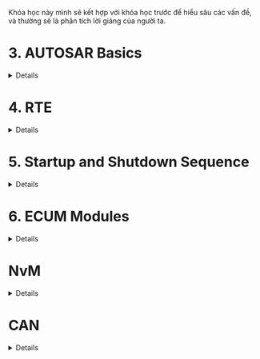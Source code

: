 

Khóa học này mình sẽ kết hợp với khóa học trước để hiểu sâu các vấn đề, và thường sẽ là phân tích lời giảng của người ta.

<h1><summary>3. AUTOSAR Basics</summary></h1>
<details>
<h2><summary>3.1.AUTOSAR Introduction</summary></h2>
<details>
- Nói chung là phần này giới thiệu vớ vẩn thoi, đọc bài của anh Nghĩa là đủ

The classic Autosar platform runs on a microcontroler and is divided into 3 main layers:
- Basuc Software (BSW)
- AUTOSAR Runtime Evironment(RTE)
- Appication Layer

Need for Autosar?
Bởi vì là nếu như ngày trước mà không có Autosar thì phần cứng và phần mềm nó sẽ liên kết chặt chẽ với nhau, thay phần cứng cái thì phần mềm cũm sẽ phải viết lại từ đầu. Nên vì thế người ta cần Autosar để độc lập giữa các lớp Hardware và Software.

So the main motto of Autosar is to cooperate on standards and compete on implementation(cạnh tranh về việc thực hiện). Nói vậy nghĩa là sao? Cooperate on standards tức là các công ty OEM cùng nhau ngồi lại để tạo ra chuẩn Autosar để các nhà cung cấp có thể dễ dàng hợp tác với nhiều công ty chẳng hạn. Còn compete tức là cạnh tranh để thực hiện nó ra sao, tức là 1 số công ty có những con chip mạnh hơn để xử lý cảm biến hoặc 1 số cty ô tô sẽ nhiều tính năng tiện ích như cửa sổ trời các thứ, thì đó chính là do các hãng người ta phát triển.

For the benefit for each department:

- OEM: Same software can be reused for different variants of cars (có thể tái sử dụng cùng 1 phần mềm cho nhiều loại xe khác nhau). And they main ability to compete on innovative functions and the flexibility is also increased (và khả năng cạnh tranh chính của họ về các chức năng sáng tạo và tính linh hoạt cũm được tăng lên). And also the software developemnt cost is also reduced
- Supplier: The efficiency would be improved. New business models are possible. Development partitioning among suppiers.
Nguyễn Hữu Nghĩa say:
Thì các Layer trên cũm được phân hóa về mặt phần mềm để cho các công ty / nhà sản xuất khác nhau có thể dễ dàng tham gia vào quá trình phát triển phần mềm xe. Nên nó sẽ tạo ra 1 số các thuật ngữ cơ bản về các nhà cung cấp phần cứng/phần mềm:
- OEM - Original Eqipment Manufacturer
- Tier 1:
- Tier 2:
Đọc kĩ hơn ở link: https://www.laptrinhdientu.com/2023/01/Autosar01.html
</details>

<h2><summary>3.2.AUTOSAR Layered Architecture</summary></h2>
<details>

- Application layer: So your application code, it sits in this application layer.
- Runtime evirionment is like a virtual function bus, which makes your application independent of the below layer this part is called BSW that basic software.
- BSW: consists of service layer,ECU absraction layers and lowest is your microcontroller and above microcontroller we have MCAL. And this is BSW complete.
    - The MCAL is the lowest software layer of the Basic Software. It contains internal drivers, which are software modules with direct access to microcontroller and internal peripherals.
    - The ECU Abstraction Layer interfaces(tương tác) the drivers of the Microcontroller Abstraction Layer (tức là nó sẽ lấy cái trừu tượng của lớp MCAL). It also contains drivers for external devices. It offers an API for access to periperal and devices regardless of (bất kể) their location (microcontrol internal or external) and their connection to the microcontroller (port pins, type of interface) (có nghĩa là nó không phụ thuộc vào vị trí của internal or external peripheral or connection to microcontroller, kiểu mình không cần quan tâm tới cái địa chỉ mà mình trỏ tới mà chỉ cần thông qua API như DIO_Write chẳng hạn, í nó là vậy).
    - CDD The Complex Drivers, CDD Layers spans(trải dài) from the hardware to RTE(tức là nó sẽ không liên quan gì đến các lớp trong BSW và nó chạy thẳng đến RTE luôn). They provide the possibility to integrate specical purpose functionality, eg. drivers for devices:
        - which are not specified within AUTOSAR.
        - with very high timing constrains
        - for migration purposes etc 
        - might be application, microcontroller, and ECU hardware dependent
    - The Service Layer is the highest layer og the Basic Software which aloso applies for its relevance for the application software: while access I/O signals is covered by ECU Abstraction Layer, the Service Layer offers:
        - Operating system functionality
        - Vehicle network comunication and management services. (Com module)
        - Memory services (NVRAM management)
        - Diagnostic Services (include UDS Comumunication, error memory and fault treatment)
        - ECU state management, mode management.
        - Logical and temporal program flow monitoring(watchdog manager) (Giám sát luồng chương trình logic và thời gian)
    -> So this is like the brains because your OS is there and your complete management of your network communication, all those is this layer. So basically it provides basic services for the appilcation, RTE and basic software modules.

- RTE is a layer providing communication services to application software. It is an interface between your application and your BSW, and it make your application independent with BSW, or you can sau underlying layers. It acts as a virtual function bus. So above the software of your application, it is component. So we the term software components. So each application is written in components called as software components and the Autosar software component can communicate with other components. So within our ECU it can communicate or within our different ECUs also then con communicate and makes the software component independent from the mapping to a specific ECU. (Í muốn nói là SWC sẽ được thiết kế sao cho không phụ thuộc vào việc nó mapping hay chạy trên bất cứ ECU nào là nhờ cái RTE đóa).

- The Basic Software can be subdivided into the following types of services:
    - Input/Output (I/O): Standardized access to sensors , actuators and ECU board peripherals.
    - Memory: Standardized access to interal/external memory (non volatile memory - NVM là bộ nhớ không mất dữ liệu khi tắt nguồn). 
    - Crypto: Standardized(chuẩn hóa) access to cryptographic primitives(mã hóa) including internal/external hardware accelerators (này í muốn nói là ECU có chip hộ trợ mã hóa như phần cứng AES, Crypto module có thể dùng phần đó để chạy nhanh hơn). We need it for security purposes.
    - Communication: Standardized access to vehicle network systems, ECU onboard communication systems and ECU internal SW
    - Off-board Communication: Standardized access to: Vehicle-to-X communication, in vehicle wireless network systems, ECU off-board communication systems
    - System: Provision of standarddizeable (OS, timers, error memory) and ECU specific (ECU state management, watchdog manager) services and library functions 

</details>

<h2><summary>3.3. Configuration Classes and Interfaces in Autosar</summary></h2>
<details>

The first one is pre compile time and this we have proprocessor instructions. Code generation based on this preprocessor instructions is done.

**Pre compile time**

Uses cases:
- Enable/disabling optional functionality (tức là có là thế bật tắt các chức năng không bắt buộc): This allows to exclude(loại trừ) parts of the source code that node needed.
- Optimize of performance and code size.

Restrictions:
- Using #define results in most cases in more efficient code then access to constants or even access to constants via pointers. Generated code avoids code and runtime overhead.
- The module must be avaiable as source code(.c/.h).
- The configuration is static, to change the configuration, the module has to be recompiled (quan trọng nhất thì trong autosar nếu mà làm với pre compile time thì mỗi lần thay đổi cái gì lại phải chạy lại từ đầu nên từ đóa mới sinh ra post-build)

Configuration files (*_Cfg.h, *_Cfg.c)
- *_Cfg.h stores macros and #define
- *_Cfg.c stores e.g constants

-> Tất cả sẽ được cấu hình cố định trong file .h.c, không thay đổi được nếu không rebuild
Example:
```C
#define DIO_CHANNEL_LED     0x01
#define DIO_CHANNEL_BUTTON  0x02
```
-> Nếu muốn thay đổi BUTTON thành kênh khác, phải rebuild code.

**Link time**
- Constant data outside the module, the data can be configured after the module has been compiled.
So once compilation is done, we can change this data. So in previous one (pre compile time) to change anything in the code, we had to recompile everything. But in this case, only the outside data can be modified.
Use cases:
- Configuration of modules that are only avaiable as object code(.o)
- Creation of configuration after compilation but befor linking
- Selection of configuration set after compilation but before linking.

Example implementation: (Example)
- If we have one configuration set, then in runtime we will not have any selection -> this is configurarion set.
- The data relate to it or configuration data will be captured in external constant (.c file), and these external constants are located in a separate file and the module will have direct acces to these external.

-> tức là ở VD này ta sẽ có 2 file, 1 file chứa cái configuration và cái file này trong quá trình runtime nó sẽ không tìm được data, vì ta đã config data cho nó đâu. Và 1 file.c khác (hoặc có thể là nhiều file nhưng trong ví dụ này là 1), thì này là configuration data nó sẽ được nằm trong 1 cái file cụ thể và cái module hay cái configuration set sẽ trỏ tới cái file.c chứa configuration data để lấy dữ liệu để config. Và để 2 file.c liên kết với nhau thì cta phải build ra file.o và các config đã phải sẵn sàng hết trước khi link.
-> Nếu thay đổi config vẫn phải rebuild nhưng không thay đổi toàn bộ như pre compile time mà chỉ rebuild cái configuration data thoi.

**Post build time**

- Loadable constant data outside the module. It is very similar to the previous link time, but this data, it is located in a specific memory segment that allows reloading. Ex: Reflashing in ECU production line (nạp lại ECU trong dây chuyền sản xuất)

- So in this single or multiple configuration sets can be provided (tức là có nhiều configuration sets được chọn trong run-time thay vì chỉ có 1 configuration set như link-time và link-time sẽ dựa vào config sau quá trình build khi mà compile hết xong tạo ra file .o đó, chứ không phải quá trình run-time như post build )

Uses cases:

In the case of link-time, we have this constant data in a file, but here we have it in a specific memory. So even in the runtime, multiple configuration sets can be provided.

- Configuration of data where only the structure is defined but the contents not known during ECU-build-time (tức là nó có cái structure trong bên trong nhưng cái nội dung trong đó thif không xác định vì nó có thể thay đổi trong quá trình run-time)
- Configuration of data that is likely to change change or has to adapted after ECU-build time
- Reusability of ECUs across different car versions (same application, different configuration)
Example: ECU in a low-cost car version may transmit less signals on the bus then the same ECU in a luxury car version.

**What are AUTOSAR Libraries**

Libraries are a collection of functions for related purposes, so these libraries can be called by modules, including software components ..

Thực ra cũm dell hiểu lắm

**AUTOSAR Interface**

![System Diagram](./AUTOSAR_Interface.png)

- Thì AUTOSAR Interface sẽ là kiểu nói về giao tiếp giữa các SWCs hoặc SWC với BSW thông qua việc mình định nghĩa port. Và cái AUTOSAR Interface này chính là nơi mình định nghĩa các port đóa, còn các interface mà các port hay liên kết là khác nó nằm trong AR-PACKAGE (là do Autosar quản lý), không thuộc SWC nào cả.

- Standardized Interface: là 1 cái interface là được định nghĩa từ trước bởi tiêu chuẩn Autosar được coi như là API giữ các lớp BSW và sử dụng ngôn ngữ C. Tức là nó là mấy cái DIO_Write .. tiêu chuẩn đóa, thì mấy cái tiêu chuẩn đóa là do mình viết, nhưng đối với những người viết layer trên như SWC là nó được định nghĩa từ trước ròi. Đóa thì ngoài việc sử dụng giữa các SWC, nó còn sử dụng giữa RTE và OS hoặc RTE và BSW module.

- Standardized AUTOSAR Interface: Thì đây là 1 Interface đặc biệt của Autosar, nó sẽ có các hàm được định nghĩa bởi Autosar standard. Và nó được sử dụng cho việc các SWC truy cập vào các AUTOSAR service( nó nằm ở lớp BSW - Service Layer) như ECU State Manager hay Chuẩn đoán Diognostic Event Manager.

</details>

<h2><summary>3.4. AUTOSAR Methodology</summary></h2>
<details>

![System Diagram](./Autosar_Methodogy.png)

1. System configuration

Nó sẽ gồm 2 file XML và sẽ có quá trình configure system từ file system configuration input.xml config sang system configuration decription.

Thì cái system configuration có mục tiêu là thông nhất giữa các SWCs mà mình mô tả qua autosar tool hay là system inputs(XML) với các hardware trong ECU dựa vào file schema (XSD) của hệ thống Autosar

- System configuration Input thì nó gồm cái gì? Thì theo t được biết nó sẽ chính là các file arxml mà mình thiết lập tức là nó sẽ chứa các thông tin thoi và nó sẽ ràng buộc với file hệ thống(như kiểu nếu khai báo SWC này phải bắt buộc chạy trên ECUx, tương đương cũm rằng buộc về bus ròi vì phần mềm cũm phải thông qua bus thoi), như thông tin các SWC, các giao tiếp communication matrix (mô tả truyền dữ liệu qua CAN, LIN,..), System Description là cái SWC này sẽ có những port nào kiểu kiểu vậy. Thì tức là mới là thông tin thoi, giống kiểu m có 1 đống tài liệu nhưng m đưa cho ai thì chưa biết.

- Đó thì thông quá bước config system là quá trình liên quan tới việc mapping các cái System elements tới các Software elements(tức là mapping những cái signal hay các đường bus trong ECU với lại software của mình í) nó sẽ tạo ra system configuration Description 

- System Configuration Decription nó sẽ nói về có bao nhiêu ECU trên hệ thống và chúng ta kết nối chúng như nào vào các ECUs và 1 cái SWC sẽ dùng những port nào, interfaces nào hay frame truyền sẽ như nào, và các SWC sẽ mapping vào ECUs nào. Thì nói về ECU Extract thì nó thay vì kiểu nhìn toàn bộ hệ thống thì nó sẽ chỉ quan tâm tới 1 ECU cụ thể.

2. Extraction of the ECU specific information

- Tức là thông qua cái quá trình Extract ECU Specific Info nó sẽ tạo ra nhiều file xml ECU Extract of System Configuration, và cái file này nó chứa các thông tin tương tự cái system configuration decription nhưng mà nó sẽ chỉ chứa thông tin của 1 ECU duy nhất.

3. ECU Configuration

Tức là quá trình này nó sẽ có 1 cái config ECU và tạo ra file ECU Configuration.

Nó sẽ kết nối ECU tương ứng với BSW tương ứng tới tầng RTE (tức là như nào thì ECU này có thể làm việc với ECU khác mà, nên là bước này giống kiểu ECU nào cần BSW của cái nào sẽ gửi thông tin chứ chưa kết nối), nhằm tạo kết nối giữa SWC và BSW. Và để kết nối với BSW thì sẽ có 1 file Basic Software Module Description.

4. Generation of module configuration

![System Diagram](./ExtractBSW.png)

Thực ra đây là 1 cái khá mới so với khóa kia nhưng mà t nghĩ nó cũm như trong C thoi, thì nó sẽ tạo ra các file BSW.c, BSW.h tương ứng và cái ECU nào cần thì chỉ cần link cái object đó vào để dùng và tạo ra file thực thi là ECU Executable.


5. AUTOSAR Methodlogy Summary

![System Diagram](./Overview_Autosar_Method.png)


Cái ảnh này nó overview toàn bộ luôn
</details>

<h2><summary>3.5. Conformance Classic (lớp tuân thủ)</summary></h2>
<details>

Tức là cái phân loại ở đây muốn phân loại về kiểu chức năng ấy, có 1 số module như sensor temp chẳng hạn nó chẳng cần phải lưu vào NVM, hay check diagnostic, mà thông thường nó sẽ trực tiếp ghi giá trị vào SWC chẳng hạn.
Nói thêm nữa tại sao lại có cái này, cảm giác nó bị phá cái Autosar như cái ICC1 đúng không? Nhưng mà kiểu mấy cái ECU đơn giản như đọc mỗi cảm biến thoi mà làm theo quy chuẩn nó sẽ lằng nhằng hơn, thì ngta mới chia ra các loại cho mn dễ hiểu. Kiểu nói với thằng kia đây là ICC1 đấy, không có RTE đâu, code thẳng đi, kiểu vậy.


- ICC1: Thì nôm na ban đầu là RTE và BSW sẽ là 1, tức là SWC sẽ làm việc trực tiếp xuống dưới luôn, đương nhiên là không đúng quy chuẩn với Autosar rồi, nhưng nó phù hợp với các ECU chi phí thấp như sensor thoi. Thì cái như nào là ICC1 thì nó sẽ không có Diagnostic, NVRam, Routing hoặc có thì có LIN, CAN đơn giản. Thì nó sẽ gộp build chung với RTE, vì chẳng cần tách ra để reuse.


dmm cái này xem lại sau(YT có giair thích)

</details>

<h2><summary>3.6. Autosar Use Case</summary></h2>
<details>

</details>
<h2><summary>3.7. Migration Stategies</summary></h2>
<details>

Này nó liên kết phần 3.5 (xem thử trên YT)
</details>
</details>

<h1><summary>4. RTE</summary></h1>
<details>

<h2><summary>4.1.RTE Entities - SWC, Composition, Ports</summary></h2>
<details>

Thì bài này nói về các loại SWC thì có 3 loại chính là Atomic, Parameter, Composition SWC:
- Nói về Parameter SWC là kiểu cung cấp các value chuẩn mà mình đã thiết lập từ đầu cho các SWC khác, và Paramater SWC sẽ không có khả năng thực hiện như viết hàm các thứ
- Nói về Composition SWC: thì nó sẽ chứa các SWC khác là các Atomic SWC đóa, thì việc nhóm này để gọi là cho nó trừu tượng, VD: Điều khiển quạt tản nhiệt chẳng hạn, cần tới 2 SWC (1 SensorActuator SWC để đọc dữ liệu từ sensor và 1 ECU Abstraction cho I/O của ECU -> gộp vào dễ quản lý).
- Nói về Atomic SWC thì nó sẽ là SWC thấp nhất và làm việc với RTE or layer dưới (nó sẽ chia thành 7 loại):
    - Application SWC: thì đây là 1 cái SWC bình thường thoi, làm những công việc ứng dụng.
    - SensorActuator SWC: Đây là SWC dùng để xử lý sensor và actuators.
    - Service Proxy SWC: Service ở đây giống như là server là người cung cấp hàm cho các client khác. Nhưng mà đối với Service Proxy nó sẽ không chưa service thật, nó giống như là người đứng ở ngã 3 và chỉ 2 hướng còn lại tới service thật. Nghĩa là sẽ có thể có nhiều ECU truy cập vào service proxy.
    - Service SWC: Còn đối với Service SWC này thì nó chính là Service thật, nó sẽ ở yên đợi client xin, hoặc service proxy sẽ lấy nó.
    - ECU Abstraction SWC: Thì nó sẽ làm việc trực tiếp với BSW modules, làm việc trực tiếp với I/O mà không thông qua RTE. Có mỗi cái SWC này làm được việc đóa thoi.
    - Complex Device Driver SWC: Thì làm việc với CDD thoii.
    - Nvblock SWC: SWC này để làm việc với bộ nhớ

Bài này còn nói qua về Port: sẽ có Provider Port và Receive Port (PPort và RPort) đơn giản đây là phương tiện giao tiếp giữa các SWC hay SWC với BSW ỵoi.
</details>

<h2><summary>4.2.Connector</summary></h2>
<details>

![System Diagram](./Connector.png)

Thì cái định nghĩa conector này là nó được dùng khi mình dùng Composition SWC thoi thì sẽ có 2 loại connector
- Đầu tiên là Assembly Connector: Thì nó là kiểu connector giữa các SWC bên trong cùng 1 composition SWC. Và giữa 2 Composition cũm có thể dùng Assembly Connector có thể xem ảnh để hiểu cho rõ
- Còn Delegation Connector nó sẽ xuất hiện khi ta muốn giao tiếp giữa các SWC ở Composition khác nhau. Thì để giao tiếp được với nhau thì phải thông qua Composition. Và chúng ta kết nối SWC mà cta muốn giao tiếp tới Composition hiện tại bằng Delegation Connector (xem ảnh).
</details>

<h2><summary>4.3.Internal Beaviour-Runnables</summary></h2>
<details>

Thì cái này t thấy trong file arxml rồi
Thì cái này nói về cách hoạt động bên trong SWC cụ thể sẽ là 7 cái SWC trong Atomic SWC.

Trong cái này nó sẽ có Runable Entity, RTE event, Exclusive Areas

**Runnable Entity**

- Đầu tiên với Runable thì nó được coi như là 1 function thực hiện các chức năng, thì trong Runable có thể có nhiều Runable với các chức năng khác nhau hoặc được gọi ra 1 cách khác nhau như event (sẽ nói ở bên dưới), thì các runnable này được đặt tên hoặc đặt ở đâu hay sẽ được gắn cho event nào sẽ được config bởi AUTOSAR file arxml. Thì trong Autosar, mọi thứ đều được configuration based, vì vậy mọi thứ đều kiểu static. Thì theo đúng quy trình là các runnable phải được configure, các port cũm được configure, xong rồi sẽ được generated, và sẽ tạo ra các runnable file C và ta sẽ viết data vào trong đấy. Và trong quá trình run-time, mình dell thay đổi gì được vào autosar. Thì sẽ có 3 loại Runable:
    - Init Runnable: Là các runnable được định nghĩa là khi khởi tạo 1 cái ECU, nó sẽ được gọi đến để khởi tạo biến cấu trúc nội bộ .. và được gọi đúng 1 lần khi khởi động ECU, nên nhớ runnable là 1 cái hàm và cái init ở đây nó sẽ giống như là GPIO_Init đấy :)) thì mình vẫn phải viết ra. (InitEvent)
    - Periodic Runnable: Tức là cứ tới 1 thời điểm nào đó sẽ gọi Runnable đó 1 lần (Timing Event)
    - Server Runnable: thì runnable này chỉ chạy khi có kiểu service Client/Server thông qua port interface. (OperationInvokedEvent)


**RTE Events**

Thì các cái configured của runnable sẽ được kích hoạt bởi RTE events có 6 loại:

- Timing Event: thì đây là các sự kiện kiểu định sẵn thời gian, kiểu trong khoảng thời gian bao nhiêu chạy đến runnable đấy hoặc runnable đấy chạy được bao lâu.
- Operation Invoked Event: thì tức là 1 cái sự kiện của client và server, 1 cái client sẽ gọi cái server liên quan, thì nó sẽ sinh ra event ở server service.
- Mode Switch Event: tưc là trước khi mình thay đổi 1 cái mode gì đấy ở ECU, thì nó sẽ thực hiện 1 cái runnable nào đó trước khi switch. Giống như kiểu mình muốn switch shotdown mode của ECU, thì nó sẽ chạy tới 1 runnable lưu data hiện tại chẳng hạn rồi mới chuyển đổi.
- Data received event: tức là nó sẽ kích hoạt 1 cái runnable khi mà cái data, mà từ PPort gửi về done, thì nó sẽ kích hoạt runnable liên quan đến cái PPort và kích hoạt RPort thông qua runnble đó lấy cái data đấy.
- Data received Error Event: thì như cái tên :)) data nhận bị lỗi thì sinh ra Runnable.
- Data send completed Event: như cái tên tiếp thì khi gửi data hoàn thành tạo 1 cái runnable thông báo.

</details>

<h2><summary>4.4.RTE Overview</summary></h2>
<details>

Nói chung là nó giới thiệu về RTE thoi.

</details>

<h2><summary>4.5.Sender Receiver Interface</summary></h2>
<details>

Nói qua về Interface trước thì nó được config trong arxml, thường thì nó sẽ nói về sự liên kêt giữa các port. Các port có cùng interface sẽ liên kết với nhau, và port với interface sẽ cùng nhau gen ra các hàm C.

Thì có 6 Interface chính như sau:
- Sender Receiver Interface: là interface dùng cho truyền nhận data giữa các port, thì data ở đây thông thường là 1 cái biến thoi. Thì bên gửi sẽ gửi dât còn bên nhận làm gì thì không biết, nên nó sẽ có kiểu 1 cái data sẽ nhiều bên nhận.
- NV Data Interface: là interface dùng cho việc truyền nhận data từ flash (các data không bị biến mất lúc shutdown). Còn việc yêu cầu data từ flash như nào là do mình. Mình muốn cái SWC đấy chỉ đọc data hoặc chỉ gửi data, hoặc cả 2 thì do mình config.
- Mode Switch Interface: thì cái interface này dùng cho trạng thái hệ thông như RUNNING, STANDBY. Thì như ta đã nói về mode switch event nó sẽ kích hoạt khi trạng thái hệ thống thay đổi. Thì đây khi hệ thống thay đổi nó sẽ gửi data về Interface này và sẽ kích hoạt cái runnable sử dụng cái mode switch interface.
- Client Server Interface: thì Interface này là kiểu Client sẽ gọi 1 cái hàm giống như function call á, kiểu mình từ hàm main xong gọi đến hàm đó để chạy, ròi lại về hàm main để tiếp tục, kiểu kiểu vậy á. Thì cái client sẽ gọi 1 cái function từ service thoi.
- Parameter Interface: là Interface dùng cho việc trao đổi giữa runnable và data của hệ thống(được cofig sẵn ngay từ đầu chỉ đọc, không ghi).
- Trigger Interface: thì cái này giống kiểu có 1 cái lỗi gì đó của hệ thống thì nó sẽ tự trigger cái runnable này (diagnostic sẽ là nơi có thể sẽ kích hoạt cái runnable này) với lại m nhìn mấy cái event ấy, có mấy cái event error thì khả năng chính là sử dụng interface này.


Ở bài này còn nói về có 2 comunication là implicit và explicit.
Ngoài ra còn có Supports data distribution (Unqueued) và Event distribution (Queued).
</details>

<h2><summary>4.6.Queued vs non queued communication(thấy được sử dụng trong Sender-Receiver)</summary></h2>
<details>

Thì nó nói về cái quá trình truyền nhận của sender-receiver đấy.

Thì kiểu nó có thể có nhiều bên gửi sender và 1 bên nhận reiceiver, vậy phân bố các cái data được gửi đến đấy như nào.

**Queued communication**
- Thì giao tiếp theo trình tự thành nào gửi trước thì lấy trước theo đúng cơ chế FIFO (First in first out).

**Unqueued Communication**
- Thì nếu không queuce thì nó sẽ kiểu lấy dữ liệu của cái mới nhất, ví dụ có 2 sender 1,2 và cái sender 2 là cái mới gửi vào nhất. Thì nó sẽ nhận sender 2 và sender 1 sẽ bị mất dữ liệu.
</details>

<h2><summary>4.7.Implitcit vs Explicit Communication(thấy được sử dụng trong Sender-Receiver)</summary></h2>
<details>

Được rồi thì nước trước là phần này nó thường được nằm trong Sender-Receiver Interface
Đó thì nó sẽ nói về 2 cái Implicit và Explicit Receive
- Về Implicit tức nghĩa là nó sẽ cố định cái buffer cho 1 RPort, cố định port nhận với với port gửi. Và cái buffer đấy nó sẽ lấy cái giá trị từ port gửi trước và sau khi excecution (execution là quá trình runnable có RPort chạy). Và trong cái runnable của RPort mình không cần phải gọi ra cái hàm(hay runnable) của bên gửi mà chỉ cần lấy buffer, là có dữ liệu. Và việc cố định này nó sẽ chỉ tốt cho việc mình muốn giao tiếp 1-1 và các port khác sẽ không đụng vào.
- Về Explicit thì nó sẽ không có buffer cố định, tức là khi mà cái runnable của bên nhận nó chạy thì mình mới lấy dữ liệu của bên gửi trong cái runnable đấy. Và việc lấy dữ liệu là mình sẽ gọi hẳn hàm(hay runnable) của bên gửi, thay vì chỉ gọi buffer như Implicit. Thì việc này sẽ giúp bên nhận có thể có nhiều bên gửi, vì nó không bị config cứng giữa các port. Thì đương nhiên việc port nhận nào sẽ có những port gửi nào, vẫn phải được config trong file arxml ròi. Nhưng mà thay vì giao tiếp 1:1, thì giờ giao tiếp được nhiều thoi. Và khi bị config cứng như vậy t đoán kiểu bên nhận nó sẽ có 1 cái buffer riêng do Autosar cung cấp và khi gọi cái hàm nào thì cái buffer riêng đó sẽ lấy dữ liệu có cái hàm gửi đó và thực hiện thoi, chứ không phải như Implicit là chỉ được lấy 1 cái buffer của bên gửi thoi.
</details>

<h2><summary>4.8.Client-Server Interface</summary></h2>
<details>

Ở đây ta sẽ nói qua về Interface này, nó sẽ có 2 loại synchronous and asynchronous

- synchronous thì là gọi hàm bên server xong chờ cho nó xử lý xong mới quay lại client làm tiếp. Thì nó sẽ giống như trong C thông thường thoi.

- asynchronous thì gọi hàm xong cái, thì kệ đó nó chạy mình quay về làm tiếp ở phần client. Thì ví dụ hàm bên ấy có cái dữ liệu gì trả về thì lưu vào buffer của sender-receiver thì cứ có data biến là phải dùng sender-receiver rồi

Còn việc nó thực hiện như nào thì nói bên trên ròi client gọi và server sẽ thực hiện cái service(hay hàm) mà client yêu cầu (nó được config sẵn trong AUTOSAR arxml).
</details>

<h2><summary>4.9.Communication between SWC and BSW</summary></h2>
<details>

Hmmm thì cái này nó nói về giao tiếp giữa SWC và BSW thoi, thì nó sẽ use các cái Interface như Server, hay sender-rêciver interface như bthg, và phải thông qua RTE.
</details>

<h2><summary>4.10.Intra & Inter ECU Communication</summary></h2>
<details>

Ở đây sẽ giới thiệu 2 cái:
- Intra ECU Communication via RTE: tức là đây là giao tiếp giữa 2 hoặc nhiều cái SWC trong 1 ECU, nhớ đó 1 ECU thoi nên nó chỉ thông qua RTE là tới cac SWC.
- Còn Inter ECU Communication via RTE & BSW: đây là giao tiếp giữa 2 hoặc nhiều SWC mà khác ECU. Thì để giao tiếp được nó phải thông qua lớp RTE và đến các COM(hay các giao thức như CAN, LIN) dưới BSW để giao tiếp với ECU khác.

</details>


<h2><summary>4.11 RTE Generation</summary></h2>
<details>

Hmmmm thực ra bài này cũm được nó nói về cách các RTE đặt tên :v nhưng mà lười quáa lúc nào xem lại rồi ghi lại sau


Oke thì RTE Generaion sẽ có 2 giai đoạn chính: RTE Contract Phase và RTE generation Phase.

- Đầu tiên là giai đoạn RTE Contract: Thì đây là giai đoạn mà chúng ta sẽ gen ra các API hay các file header (.h) Thì để t ra file.h đương nhiên RTE sẽ phải dựa vào SWC này, dựa vào Port, dựa vào Interface của các SWC, và cách các SWC kết nối. Và từ đó sẽ Gen ra file.h. Vậy thì có những thông tin gì từ 1 SWC:
    - Component Type Description : mô tả loại SWC(ví dụ nó là application hay ECUAbstraction SWC)
    - Component Internal Behavior Description: mô tả các runnable, RTE events các kiểu đóa.
    - The actual source and/or object code: ý muốn nói mình muốn config cho tên các cái source hay cái object code như nào?
    - Component Implementation Description: Này là mô tổ các cái SWC thực hiện như nào, như là nối port này với port nào,...
    ![System Diagram](./RTE_Contract.png)

    - Thì nhìn vào bức ảnh này ta thấy 2 file xml, 1 cái mô tả về SWC, 1 cái sẽ là của Interface(hay Internal Behavior), thì 2 cái file này nó giống như cái ví dụ demo ở bên khóa kia -> thì kết hợp 2 file này vào sẽ tạo ra file.h

- Tiếp theo đến giai đoạn RTE generation Phase thì nó sẽ chia là 2 section:
    - RTE Configuration Editing: Tức là cái section này sẽ tổng hợp các cái thông tin cần thiết từ quá trình ECU Configuration Description và từ đó config xuống dưới tầng BSW các thông tin cần thiết cho hệ thống như COM và OS. Và viện ECU Configuration Editor sẽ liên tục làm việc là tổng hợp các cái dữ liệu từ ECU Configuation Description đến khi mà việc config những thứ cần thiết cho BSW được hoàn tất hay được giải quyết. Khi các vấn đề config được giải quyết thì sẽ đến giai đoạn RTE Generator lúc này RTE thật sẽ compiled và linked các phần ở BSW với SWC.
    - RTE Generation Phase: thì giai đoạn này là lúc mình tạo ra các luông RTE thật sự là file.c


![System diagram](RTE_Generation_Phase.png)

-> Thì theo chat GPT cũm như theo như t ghi thì các giai đoạn tổng hợp sẽ như sau thì RTE Constract sẽ xác định các cấu trúc SWC, port, runnable, ... tức là chỉ nói tới các thông tin và tạo ra các VFB sinh ra file.h, tiếp theo sẽ đến RTE Configuration Editer sẽ là config các tầng bên dưới, như init(), hoặc là nó sẽ kết nối SWC vào các ECU hay mapping port,.. Còn RTE Generation nó sẽ tạo ra các file.c tạo ra cái luồng dữ liệu thật sự. Mặc dù nói các giai đoạn tạo ra file.h, file.c nhưng trên thực tế đến lúc hết 3 cái giai đoạn kia nó mới tạo ra các file.h, file.c thực sự, các giai đoạn chỉ là ngầm định thoi. Coi như cái RTE Generation Phase chính là giai đoạn tổng hợp tất cả các thông tin phía trên để tạo ra các file thật sự. Đây thì hình ảnh bên dưới cũm chỉ rõ sự ngầm định đóa, bằng việc chỉ RTE Contract Phase là Application Header(.h)

![System diagram](overview_RTE.png)


Thì vừa này là quá trình còn bây h ta sẽ nói về các file.c, file.h được tạo ra có những file nào và chức năng

- Rte.c: thì file này sẽ tạo ra các biến(instance) của những struct được sử dụng cho mỗi SWC mà RTE tạo ra và ngoài ra còn các API hay hàm gọi ra các SWC được khai báo trong đó. (thực ra cái này muốn rõ hơn thì xem lại video)
- Rte_Type.h: thì nó là kiểu dữ liệu trong AUTOSAR mà mình định nghĩa lại.
- RTE Application Header File: thì file này sinh ra là header file của 1 Atomic SWC, và khi nào dùng đến SWC tương ứng mình gọi file.h tương ứng để lấy các biến các hàm liên quan 'RTE_<SW-Component name>.h'
- Rte_Hook.h: đây là header của VFB Trace, thì cái VFB Trace nó sẽ theo dõi quá trình truyền nhận, trao đổi thông tin giữa các SWC, hoặc những SWC qua tầng RTE, file này được tạo ra khi mình enabled VFB Trace.
- Rte_Cbk.h: cái này nó sẽ chứa các hàm callback, tức là các hàm kiểu như ngắt ấy, kiểu trong nhiều trường hợp, BSW layer,hoặc RTE không trực tiếp điều khiển các hành vi mà cần phả gọi 1 hàm nào đó như kiểu có tín hiệu CAN đến, thì RTE hay BSW sao biết luoon được và cái RTE Application cũm không biết trước, thì cần những file.h này để biết.


</details>
</details>

<h1><summary>5. Startup and Shutdown Sequence</summary></h1>
<details>

<h2><summary>5.1. Startup Sequence</summary></h2>
<details>

Oke nói về quá trình start up thoii, cơ bản cũm dễ hiểu nhiều step, nên xem nhiều để nhớ thoi. Thì t sẽ nói ngắn gọn như trong video luôn.

Đầu tiên bật nguồn đúng không thì nó sẽ phân bổ bộ nhớ các thứ thì tiếp theo nó sẽ vào cái bootloader chính của hệ thống để nhảy vào Boot Manager và để check xem hệ thống có gì hay chưa, nếu có thì nhảy tới application main và check 1 cái application và check tiếp xem nó có bắt lập trình lại không và nếu không thì mình qua Bootloader thoi. Tiếp theo ta sẽ nói về trong cái main function của Autosar thì có EcuM (cái này sẽ có hẳn mấy bài bên dưới), và EcuM sẽ được gọi và nó bắt đầu init Cdd và 1 số BSW modules. Và sau đó OS sẽ chạy và bắt đầu tự động chạy các task. Bằng việc vào cái Schm init function (Schm_init()) để chạy định kỳ các task BSW, kiểu nên kích hoạt BSW module nào trước nào sau đóa và khởi tạo BswM. Tiếp đến NvM_ReadAll được init trong vòng lặp do-while (này là gửi dữ liệu từ flash lên RAM). Và các modules mà dựa vào việc NvM_ReadALl hoàn thành như Dem(Diagnostic event manager) được khai báo. Sau đó SWCs sẽ được khai béo trước gọi là quá trình thực thi application. Tiếp đến WdgM(Watchdog Manager) sẽ được khai báo và RTE sẽ được chạy bằng việc bắt đầu API.

Và dưới đây ta sẽ nhìn tổng quan về qus trình startup và có nhiều câu hỏi như BswM_Init, ECuM Init là cái gì và nó nằm ở đâu, thì mình sẽ giải đáp sau.
![System Diagram](overview_startup_sequency.png)


**Kết luận**

Thì việc startup sequence cho 1 ECU sẽ được xử lý bởi ECU Manager module or EcuM. Thì EcuM nó sẽ chịu trách nhiệm cho viẹc init cái gì cũm như không định nghĩa gì cho toàn bộ ECU. Và trong việc thực hiện 1 ECU sẽ có 3 layer chính là BSW manager, Autosar OS, and the Scheduler Manager(SchM). Do đó thì EcuM cũm sẽ chịu trách nhiệm init cũm như deinit cho cả 3 layer kia luôn, cũm như 1 số module BSW cơ bản. Thêm nữa EcuM cũm chịu trách nhiệm cho việc xử lý các trạng thái của ECU như SLEEP hay SHUTDOWN state

-> Tức là EcuM sẽ quản lý vòng đời của 1 ECU và cách khởi tạo, tức là nó sẽ là người hướng dẫn cho ECU đó.
</details>

<h2><summary>5.2. Shutdown Sequence</summary></h2>
<details>

Thì đầu tiên sẽ có 1 communication bật lên để yêu cầu các quá trình phải disable và sau đó trình ECU Manager sẽ chuyển đổi trạng thái ECU sang POST RUN. Và 1 cái BswMCallouts được thiết lập để lưu các thông tin application của BSW modules trước và sau khi hủy khởi tạo (deinit). Tiếp theo là sẽ lưu hết các thông tin về Flash bằng việc sử dụng NvM_WriteAll trong 1 vòng lặp do-while. Sau đó phụ thuộc vào cái shutdown target, the sleep và the MCU perform reset API sẽ được gọi.

Lưu ý là nếu trong quá trình shutdown phase mà có 1 sự kiện wakeup, thì ECU Manager module sẽ hoàn thành việc shutdown và restart ngay lập tức

Ảnh dưới đây để thấy rõ các bước shutdown sequence.
![System Diagram](./Overview_shutdown_sequence.png)

</details>
</details>

<h1><summary>6. ECUM Modules</summary></h1>
<details>

Thì ở phần này mình sẽ giải quyết tương đối về các cái khó hiểu từ phần trước, và có những cái thuật nghĩ ở phần trước tiếng Anh mình nói bằng tiếng Việt nên đọc lại phần trước chỉ là để tham khảo qua sequence, còn từ phần này sẽ hiểu sâu về việc sequence thực hiện như nào,

<h2><summary>6.1 ECUM Introduction and Fixed ECUM</summary></h2>
<details>

Thì nói qua về ECU Manager thì đây là 1 module quan trong trọng việc quản lý vongf đời ECU. Thì nó sẽ có chức năng cơ bản sau:
- Init và deinit OS, SchM (Scheduler Manager) và BswM cũng như 1 số các module BSW.
- Config ECU ở chế độ SLEEP hay SHUTDOWN.
- Quản lý tất cả các sự kiện wakeup trên ECU.
- ECU Manager module cung cấp cái protocol để phân biệt hay kiểm định được đou là sự kiện real wakeup và đou là eratic(giả) event.

Nói thêm về wakeup event thì nói về cái này khá nhiều nãy h là nó là tín hiệu đánh thức ECU từ chế độ Sleep/Low-power trở lại trạng thái hoạt động(Run). Việc Wakeup này có thể đến từ CAN bus nhận dữ liệu, nút nhấn, timer, cảm biến, tín hiệu điện áp ngoài. Còn việc Wakeup Event giả(erratic) là kiểu nhiễu xảy ra làm tác động đến các chân wakeup đó.

**Sự khác nhau giữa Fixed EcuM and Flexible EcuM**
- Đầu tiên như cái tên thì Fixed EcuM là nó sẽ fixed cứng quá trình chạy của ECU kiểu Startup -> RUN -> Sleep. Và Fixed EcuM chỉ có 3 states chính thoi là OFF, RUN, SLEEP và sự chuyển đổi giữa các trạng thái này là STARTUP và SHUTDOWN. Thì với việc là nó cố định như này thì fixed EcuM chỉ phù hợp với những ECU không yêu cầu đặc biệt như startup 1 phần hoặc startup nhanh. Và Fixed ECUM không hỗ trợ cho ECUs có multi-core.
- Về flexiable EcuM thì mạnh mẽ hơn và tập hợp trạng thái cố định và chuyển đổi giữa chúng để cho phép các tình huống sau:
    - Partial startup or fast startup(thì cái đấy là nó sẽ khởi động 1 phần của hệ thống những cái cần thiết, còn fast thì khởi động toàn bộ nhưng với tốc độ nhanh)
    -Có nhiều trạng thái (operational state) và có nhiều core trên 1 ECU nên mỗi nới có thể có trạng thái khác nhau như STARTUP, SHUTDOWN


</details>
</details>

<h1><summary>NvM</summary></h1>
<details>
<h2><summary>NvM Intoduction</summary></h2>
<details>

**Explain about NVRAM Manager**

- Là nơi lưu trữ data sau khi mình tắt nguồn, thì mọi data mình sẽ lưu trữ bên trong Non-volatile memory
- Và cơ bản thì cái NvM này là dùng để quản li các cái dữ liệu non volatile này. Thì cơ bản các application (SWC) chỉ có thể truy cập tới Non-volatile memory khi nó thông qua NVRAM Manager. Cơ bản module này sẽ cung cấp các cái service(synchronous/asynchronous) cho việc quản lý cũm như duy trì các dữ liệu. Và tất cả các cái tựu tượng và protection đều được xử lý bơi NvM.
- Thì các non volatile memory được tạo thành các block. Thì mỗi block sẽ có 1 ID hoặc kiểu admin để quản lý data.
- Và NVRAM Manager cũm quanr lý quá trình đồng bộ giữa RAM và NV Memory.

**So sánh Volatile Memory và Non-Volatile Memory**

Thì so sánh cái này giống như so sánh giữa RAM và Flash vậy.
- Volatile memory: thì sẽ mất dữ liệu khi tắt nguồn, xong các kiểu lưu trữ thì cũm là lưu trữ tạm thời như trên RAM đóa, có thể tí bị thay thế bởi ứng dụng khác. Nhưng mà nó chạy nhanh hơn, cần ít không gian lưu trữ, và nó gần như trực tiếp ảnh hưởng đến hiệu suâts của hệ thống.
- Non-Volatile Memory: thì sẽ không mất dữ liệu khi tắt nguồn, và các dữ liệu được lưu trũ chặn chẽ hơn kiểu khó mất dữ liệu. Nhưng mà nó sẽ có tốc độ chậm hơn so với RAM. Và trong quá trình run-time gần như là nó chỉ được đọc thoi, trừ 1 số ứng dụng riêng ghi toàn bộ vào.

**So sánh Flash memory and EEPROM**
Thì 2 cái này đều lưu rữ non-volatile memory thì Flash sẽ có tốc độ truy cập tới Memory chậm hơn so với EEPROM. Ngoài ra điểm lưu í lơn nhất là Flash sẽ xóa từng khối, còn EEPROM là xóa theo byte, flash cũm sẽ rẻ hơn nữa hehe.
</details>

<h2><summary>Memory Stack Introduce</summary></h2>
<details>

![System diagram](Overview_memory_stack.png)

Thì dựa vào sơ đồ ta có thê thấy các lớp như nào, thì ta có câu hỏi là MEMIF làm gì? Thì nó sẽ là lớp trừu tượng của cả 2 EEPROM và Flash. Ví dụ như SWC gọi xuống là muốn lưu vào bộ nhớ không mất dữ liệu. Thì NvM
sẽ xử lý yêu cầu này và gửi xuống cho MemIf và Memif có nhiệm vụ là phân bổ xuống đúng module ví dụ như bên SWC gọi(Fee_Write() thì phải gọi trên flash). Và điều này giúp NvM sẽ không cần quan tâm cách phân luồng truyền -> tái sử dụng cao hơn.


</details>

<h2><summary>NvM Interaction with other Modules</summary></h2>
<details>

![System Diagram](NvM_Interact.png)

Dựa vào hình này ta có thể thấy các module sẽ làm việc được với NVM

- EcuC: dùng cho việc init, statup and shutdown
- SchM: dùng cho việc lập lịch vận hành của ECU
- MemIf: truy cập vaò memory
- Dem: dùng để log những lỗi tới NvM operations
- Crc: này check để ktra xem truyền data có đungs không.
Ngoài những cái trên thì NvM cũm có thể làm việc với BswM, Det and Csm. Và nó còn làm việc được với all các SWCs, bằng việc sử dụng NvM thông qua RTE.

</details>

<h2><summary>Flow of Read and Wite Instructions</summary></h2>
<details>

Bài này chỉ xem thoi.

</details>


</details>


<h1><summary>CAN</summary></h1>
<details>

Thì cái phần time quanta ảo quá nên t phải ghi lại
Thì nói qua là các node sẽ đồng bộ về mặt time với nhau, nhưng mà CAN bus là đường dây vật lý nên nhiều lúc sẽ có sai số.
Thì 1 cái bit sẽ có 4 segment:
- sync segment: dùng để bảo à đến lúc bit này bắt đầu này (theo đúng thời gian định sẵn) nhưng trên thực tế đường CAN Bus lúc đó có thể bị lệch.
- propagation segment: cơ bản cái này nó giúp kéo dài thời gian, để cho các Node ở xa nhau về mặt vật lý có đủ thời gian nhận ra nhau. (Ví dụ dây CAN dài 20m ECU A phát tín hiệu cho ECU B, dù trong dây điện đi với tốc độ ánh sáng nhưng vẫn có độ trễ trong việc gửi tín hiệu -> Node B có thể đọc sớm quá -> tạo ra propagation để kéo dài thời gian đọc).
- phase segment 1: dùng để bù thời gian theo đơn vị time quanta mà số lượng bù được bao nhiêu dựa vào SJW(1-4QT tức là nếu nó được set là 1 QT thì bù vào tối đa chỉ có 1QT thoi)
- phase segment 2: dùng để bớt thời gian tính theo đơn vị QT (trường hợp này xảy ra nếu sync segment đến muộn hơn dự kiến thì phải rút ngắn lại)

Oke giờ ví dụ nhóo thì giả sử 2 Node A(gửi), B(nhận) mình thiết lập nó như nhau. Giờ Node A nó gửi nhanh đúng không, tức là cái CAN bus nó xuống mức 0 sớm hơn dự kiến, thì bên B nó mới thấy là à, mức tín hiệu đang bị sớm và từ đó nó sẽ dựa vào cái thời gian mà cả 2 thống nhất và thời gian thực tế truyền nhận mà cái Node B hay node nhận chính là người điều chỉnh Phase Segment 1,2.

</details>

